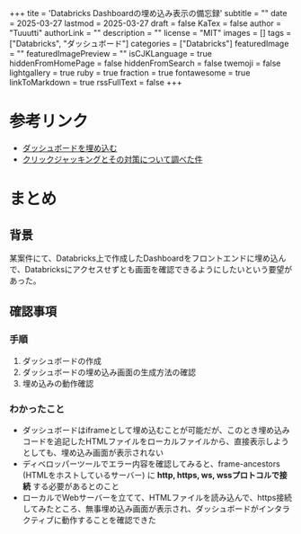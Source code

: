 +++
tite = 'Databricks Dashboardの埋め込み表示の備忘録'
subtitle = ""
date = 2025-03-27
lastmod = 2025-03-27
draft = false
KaTex = false
author = "Tuuutti"
authorLink = ""
description = ""
license = "MIT"
images = []
tags = ["Databricks", "ダッシュボード"]
categories = ["Databricks"]
featuredImage = ""
featuredImagePreview = ""
isCJKLanguage = true
hiddenFromHomePage = false
hiddenFromSearch = false
twemoji = false
lightgallery = true
ruby = true
fraction = true
fontawesome = true
linkToMarkdown = true
rssFullText = false
+++

<!--more-->

# 参考リンク
- [ダッシュボードを埋め込む](https://docs.databricks.com/aws/ja/dashboards/embed)
- [クリックジャッキングとその対策について調べた件](https://zenn.dev/arsaga/articles/66a59c3be422d3)

# まとめ
## 背景
某案件にて、Databricks上で作成したDashboardをフロントエンドに埋め込んで、Databricksにアクセスせずとも画面を確認できるようにしたいという要望があった。

## 確認事項
### 手順
1. ダッシュボードの作成
2. ダッシュボードの埋め込み画面の生成方法の確認
3. 埋め込みの動作確認

### わかったこと
- ダッシュボードはiframeとして埋め込むことが可能だが、このとき埋め込みコードを追記したHTMLファイルをローカルファイルから、直接表示しようとしても、埋め込み画面が表示されない
- ディベロッパーツールでエラー内容を確認してみると、frame-ancestors (HTMLをホストしているサーバー) に **http, https, ws, wssプロトコルで接続** する必要があるとのこと
- ローカルでWebサーバーを立てて、HTMLファイルを読み込んで、https接続してみたところ、無事埋め込み画面が表示され、ダッシュボードがインタラクティブに動作することを確認できた
